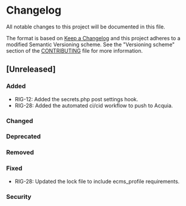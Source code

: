 # Changelog
All notable changes to this project will be documented in this file.

The format is based on [Keep a Changelog][] and this project adheres to a
modified Semantic Versioning scheme. See the "Versioning scheme" section of the
[CONTRIBUTING][] file for more information.

[Keep a Changelog]: http://keepachangelog.com/
[CONTRIBUTING]: https://github.com/State-of-Rhode-Island-eCMS/ecms_distribution/docs/release-workflow.md#versioning-scheme

## [Unreleased]
### Added
- RIG-12: Added the secrets.php post settings hook.
- RIG-28: Added the automated ci/cid workflow to push to Acquia.

### Changed

### Deprecated

### Removed

### Fixed
- RIG-28: Updated the lock file to include ecms_profile requirements.

### Security
